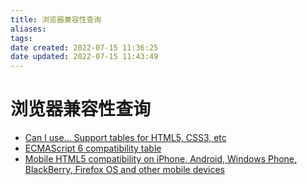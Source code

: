 ```yaml
---
title: 浏览器兼容性查询
aliases: 
tags: 
date created: 2022-07-15 11:36:25
date updated: 2022-07-15 11:43:49
---
```


# 浏览器兼容性查询

- [Can I use... Support tables for HTML5, CSS3, etc](https://caniuse.com/)
- [ECMAScript 6 compatibility table](http://kangax.github.io/compat-table/es6/)
- [Mobile HTML5 compatibility on iPhone, Android, Windows Phone, BlackBerry, Firefox OS and other mobile devices](http://mobilehtml5.org/)
